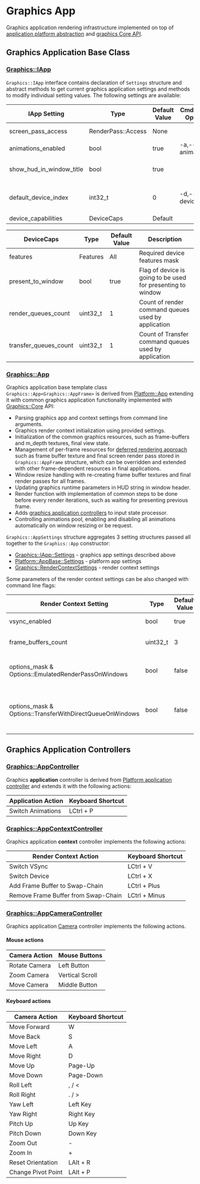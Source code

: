 # Graphics App

Graphics application rendering infrastructure implemented on top of [application platform abstraction](../../Platform/App)
and [graphics Core API](../Core).

## Graphics Application Base Class

### [Graphics::IApp](Include/Methane/Graphics/App.h)

`Graphics::IApp` interface contains declaration of `Settings` structure and abstract methods
to get current graphics application settings and methods to modify individual setting values.
The following settings are available:

| IApp Setting             | Type               | Default Value | Cmd-Line Option | Description                                                                                            |
|--------------------------|--------------------|---------------|-----------------|--------------------------------------------------------------------------------------------------------|
| screen_pass_access       | RenderPass::Access | None          |                 | Render pass access mask Graphics::RenderPass::Access                                                   |
| animations_enabled       | bool               | true          | -a,--animations | Flag to enable or disable all animations                                                               |
| show_hud_in_window_title | bool               | true          |                 | Flag to display or hide graphics runtime parameters in window title                                    |
| default_device_index     | int32_t            | 0             | -d,--device     | Default GPU device used at startup: 0 - default h/w GPU, 1 - second h/w GPU, -1 - emulated WARP device |
| device_capabilities      | DeviceCaps         | Default       |                 | Device capabilities                                                                                    |

| DeviceCaps            | Type                 | Default Value | Description                                                 |
|-----------------------|----------------------|---------------|-------------------------------------------------------------|
| features              | Features             | All           | Required device features mask                               |
| present_to_window     | bool                 | true          | Flag of device is going to be used for presenting to window |
| render_queues_count   | uint32_t             | 1             | Count of render command queues used by application          |  
| transfer_queues_count | uint32_t             | 1             | Count of Transfer command queues used by application        |

### [Graphics::App](Include/Methane/Graphics/App.hpp)

Graphics application base template class `Graphics::App<Graphics::AppFrame>` is derived from [Platform::App](../../Platform/App)
extending it with common graphics application functionality implemented with [Graphics::Core](../Core) API:
- Parsing graphics app and context settings from command line arguments.
- Graphics render context initialization using provided settings.
- Initialization of the common graphics resources, such as frame-buffers and m_depth textures, final view state.
- Management of per-frame resources for [deferred rendering approach](https://docs.microsoft.com/en-us/windows/win32/direct3d11/overviews-direct3d-11-render-multi-thread-render)
such as frame buffer texture and final screen render pass stored in `Graphics::AppFrame` structure, which can be overridden
and extended with other frame-dependent resources in final applications.
- Window resize handling with re-creating frame buffer textures and final render passes for all frames.
- Updating graphics runtime parameters in HUD string in window header.
- Render function with implementation of common steps to be done before every render iterations, such as waiting for presenting previous frame.
- Adds [graphics application controllers](#graphics-application-controllers) to input state processor.
- Controlling animations pool, enabling and disabling all animations automatically on window resizing or be request.

`Graphics::AppSettings` structure aggregates 3 setting structures passed all together to the `Graphics::App` constructor:
- [Graphics::IApp::Settings](#graphicsiappincludemethanegraphicsapph) - graphics app settings described above
- [Platform::AppBase::Settings](../../Platform/App/README.md#platformappbaseincludemethaneplatformappbaseh) - platform app settings
- [Graphics::RenderContextSettings](../Core) - render context settings

Some parameters of the render context settings can be also changed with command line flags:

| Render Context Setting                               | Type     | Default Value | Cmd-Line Option             | Description           |
|------------------------------------------------------|----------|---------------|-----------------------------|-----------------------|
| vsync_enabled                                        | bool     | true          | -v,--vsync                  | Vertical synchronization |
| frame_buffers_count                                  | uint32_t | 3             | -b,--frame-buffers          | Frame buffers count in swap-chain |
| options_mask & Options::EmulatedRenderPassOnWindows  | bool     | false         | -e,--emulated-render-pass   | Render pass emulation on Windows |
| options_mask & Options::TransferWithDirectQueueOnWindows | bool     | false         | -q,--transfer-with-direct-queue | Transfer command lists and queues use DIRECT instead of COPY type in DX API |

## Graphics Application Controllers

### [Graphics::AppController](Include/Methane/Graphics/AppController.h)

Graphics **application** controller is derived from [Platform application controller](../../Platform/App/README.md#platformappcontrollerincludemethaneplatformappcontrollerh) and
extends it with the following actions:

| Application Action                  | Keyboard Shortcut   |
|-------------------------------------|---------------------|
| Switch Animations                   | LCtrl + P           |

### [Graphics::AppContextController](Include/Methane/Graphics/AppContextController.h)

Graphics application **context** controller implements the following actions:

| Render Context Action               | Keyboard Shortcut   |
|-------------------------------------|---------------------|
| Switch VSync                        | LCtrl + V           |
| Switch Device                       | LCtrl + X           |
| Add Frame Buffer to Swap-Chain      | LCtrl + Plus        |
| Remove Frame Buffer from Swap-Chain | LCtrl + Minus       |

### [Graphics::AppCameraController](Include/Methane/Graphics/AppCameraController.h)

Graphics application [Camera](../Camera) controller implements the following actions.

#### Mouse actions

| Camera Action                       | Mouse Buttons       |
|-------------------------------------|---------------------|
| Rotate Camera                       | Left Button         |
| Zoom Camera                         | Vertical Scroll     |
| Move Camera                         | Middle Button       |

#### Keyboard actions

| Camera Action                       | Keyboard Shortcut   |
|-------------------------------------|---------------------|
| Move Forward                        | W                   |
| Move Back                           | S                   |
| Move Left                           | A                   |
| Move Right                          | D                   |
| Move Up                             | Page-Up             |
| Move Down                           | Page-Down           |
| Roll Left                           | , / <               |
| Roll Right                          | . / >               |
| Yaw Left                            | Left Key            |
| Yaw Right                           | Right Key           |
| Pitch Up                            | Up Key              |
| Pitch Down                          | Down Key            |
| Zoom Out                            | -                   |
| Zoom In                             | +                   |
| Reset Orientation                   | LAlt + R            |
| Change Pivot Point                  | LAlt + P            |